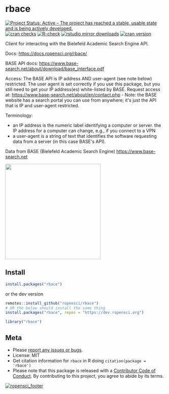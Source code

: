rbace
=====



[![Project Status: Active – The project has reached a stable, usable state and is being actively developed.](https://www.repostatus.org/badges/latest/active.svg)](https://www.repostatus.org/#active)
[![cran checks](https://cranchecks.info/badges/worst/rbace)](https://cranchecks.info/pkgs/rbace)
[![R-check](https://github.com/ropensci/rbace/workflows/R-check/badge.svg)](https://github.com/ropensci/rbace/actions?query=workflow%3AR-check)
[![rstudio mirror downloads](https://cranlogs.r-pkg.org/badges/rbace?color=C9A115)](https://github.com/r-hub/cranlogs.app)
[![cran version](https://www.r-pkg.org/badges/version/rbace)](https://cran.r-project.org/package=rbace)


Client for interacting with the Bielefeld Academic Search Engine API.

Docs: https://docs.ropensci.org/rbace/

BASE API docs: https://www.base-search.net/about/download/base_interface.pdf

Access: The BASE API is IP address AND user-agent (see note below) restricted. The user agent is set correctly if you use this package, but you still need to get your IP address(es) white-listed by BASE. Request access at: https://www.base-search.net/about/en/contact.php - Note: the BASE website has a search portal you can use from anywhere; it's just the API that is IP and user-agent restricted.

Terminology:

- an IP address is the numeric label identifying a computer or server. the IP address for a computer can change, e.g., if you connect to a VPN
- a user-agent is a string of text that identifies the software requesting data from a server (in this case BASE's API).

Data from BASE (Bielefeld Academic Search Engine) https://www.base-search.net

[<img src="man/figures/BASE_search_engine_logo.svg.png" width="300">](https://www.base-search.net)

## Install


```r
install.packages("rbace")
```

or the dev version


```r
remotes::install_github("ropensci/rbace")
# OR the below should install the same thing
install.packages("rbace", repos = "https://dev.ropensci.org")
```


```r
library("rbace")
```

## Meta

* Please [report any issues or bugs](https://github.com/ropensci/rbace/issues).
* License: MIT
* Get citation information for `rbace` in R doing `citation(package = 'rbace')`
* Please note that this package is released with a [Contributor Code of Conduct](https://ropensci.org/code-of-conduct/). By contributing to this project, you agree to abide by its terms.

[![ropensci_footer](https://ropensci.org/public_images/github_footer.png)](https://ropensci.org)
